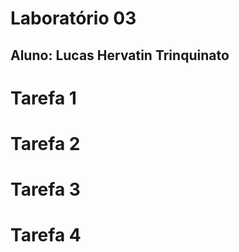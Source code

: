 # Laboratório 03
## Aluno: Lucas Hervatin Trinquinato

# Tarefa 1

# Tarefa 2

# Tarefa 3

# Tarefa 4

